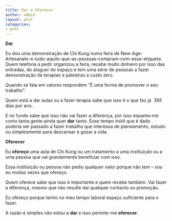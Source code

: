 ```yaml
---
title: Dar e Oferecer
author: admin
layout: post
categories:
- post
---
```

**Dar**

Eu dou uma demonstração de Chi Kung numa feira de New-Age-Artesanato-e-tudo-aquilo-que-as-pessoas-compram-com-essa-etiqueta. Quem telefona a pedir organizou a feira, recebe muito dinheiro por isso das entradas, do aluguer do espaço e tem uma série de pessoas a fazer demonstração de terapias e palestras a custo zero.

Quando se fala em valores respondem &#8220;É uma forma de promover o seu trabalho&#8221;.

Quem está a dar aulas ou a fazer terapia sabe que isso é o que faz já  365 dias por ano.

E no fundo sabe que isso não vai fazer a diferença, por isso espanta-me como tanta gente ainda quer **dar** tanto. Esse tempo inútil que é dado poderia ser passado a fazer trabalho que interessa de planeamento, estudo ou simplesmente para descansar e gozar a vida.

**Oferecer**

Eu **ofereço** uma aula de Chi Kung ou um tratamento a uma instituição ou a uma pessoa que vai grandemente beneficiar com isso.

Essa instituição ou pessoa não pediu qualquer valor porque não tem &#8211; sou eu muitas vezes que ofereço.

Quem oferece sabe que isso é importante e quem recebe também. Vai fazer a diferença, mesmo que não resulte dai qualquer contacto ou promoção.

Eu ofereço porque tenho no meu tempo laboral espaço suficiente para o fazer.

A razão é simples não estou a **dar** e isso permite-me **oferecer.**
